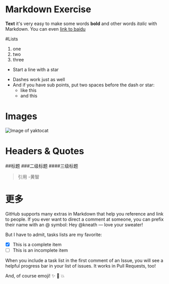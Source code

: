 # Markdown Exercise
**Text**
it's very easy to make some words **bold** and other words *italic* with Markdown.
You can even [link to baidu](http://www.baidu.com)

#Lists
1. one
2. two
3. three

* Start a line with a star

- Dashes work just as well
- And if you have sub points, put two spaces before the dash or star:
  - like this
  * and this

# Images
![Image of yaktocat](https://octodex.github.com/images/yaktocat.png)

# Headers & Quotes
##标题
###二级标题
####三级标题
> 引用
> -黄智

# 更多
GitHub supports many extras in Markdown that help you reference and link to people. If you ever want to direct a comment at someone, you can prefix their name with an @ symbol: Hey @kneath — love your sweater!

But I have to admit, tasks lists are my favorite:

- [x] This is a complete item
- [ ] This is an incomplete item

When you include a task list in the first comment of an Issue, you will see a helpful progress bar in your list of issues. It works in Pull Requests, too!

And, of course emoji! :sparkles: :camel: :boom:
